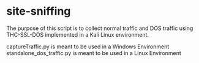 # site-sniffing

The purpose of this script is to collect normal traffic and DOS traffic using THC-SSL-DOS implemented in a Kali Linux environment.

captureTraffic.py is meant to be used in a Windows Environment
standalone_dos_traffic.py is meant to be used in a Linux Environment
